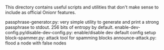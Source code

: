 This directory contains useful scripts and utilities that don't make sense to include as official Onionr features.

passphrase-generator.py: very simple utility to generate and print a strong passphrase to stdout. 256 bits of entropy by default.
enable-dev-config.py/disable-dev-config.py: enable/disable dev default config setup
block-spammer.py: attack tool for spamming blocks
announce-attack.py: flood a node with false nodes